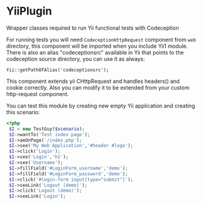 YiiPlugin
=========

Wrapper classes required to run Yii functional tests with Codeception

For running tests you will need `CodeceptionHttpRequest` component from `web` directory, this component will be
 imported when you include Yii1 module. There is also an alias "codeceptionsrc" available in Yii that points to the  codeception source directory, you can use it as always:

 ```
 Yii::getPathOfAlias('codeceptionsrc');
 ```

 This component extends yii CHttpRequest and handles headers() and cookie correctly. Also you can
 modify it to be extended from your custom http-request component.
 
 You can test this module by creating new empty Yii application and creating this scenario:

``` php
<?php 
 $I = new TestGuy($scenario);
 $I->wantTo('Test index page');
 $I->amOnPage('/index.php');
 $I->see('My Web Application','#header #logo');
 $I->click('Login');
 $I->see('Login','h1');
 $I->see('Username');
 $I->fillField('#LoginForm_username','demo');
 $I->fillField('#LoginForm_password','demo');
 $I->click('#login-form input[type="submit"]');
 $I->seeLink('Logout (demo)');
 $I->click('Logout (demo)');
 $I->seeLink('Login');
```